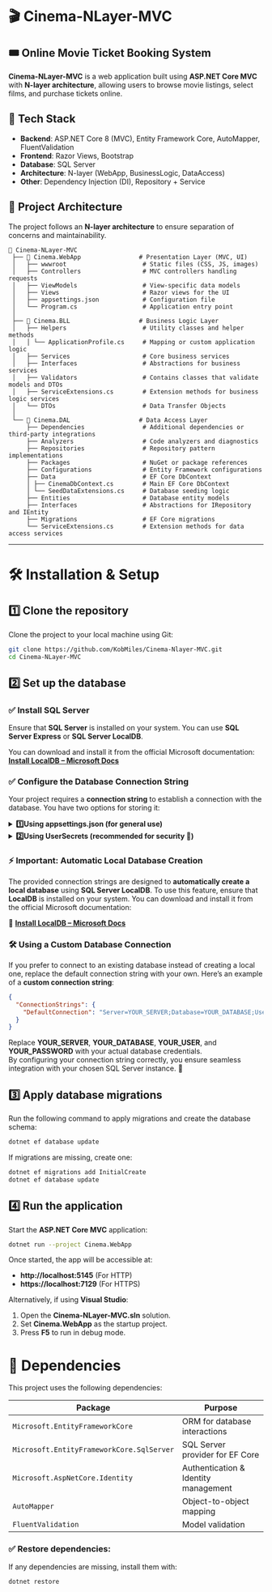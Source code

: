 # 🎬 Cinema-NLayer-MVC
## 🎟️ Online Movie Ticket Booking System  

**Cinema-NLayer-MVC** is a web application built using **ASP.NET Core MVC** with **N-layer architecture**, allowing users to browse movie listings, select films, and purchase tickets online.

## 📌 Tech Stack

- **Backend**: ASP.NET Core 8 (MVC), Entity Framework Core, AutoMapper, FluentValidation  
- **Frontend**: Razor Views, Bootstrap
- **Database**: SQL Server 
- **Architecture**: N-layer (WebApp, BusinessLogic, DataAccess)  
- **Other**: Dependency Injection (DI), Repository + Service

## 📂 Project Architecture

The project follows an **N-layer architecture** to ensure separation of concerns and maintainability.

```plaintext
📂 Cinema-NLayer-MVC  
 ├── 📂 Cinema.WebApp                # Presentation Layer (MVC, UI)
 │   ├── wwwroot                     # Static files (CSS, JS, images)
 │   ├── Controllers                 # MVC controllers handling requests
 │   ├── ViewModels                  # View-specific data models
 │   ├── Views                       # Razor views for the UI
 │   ├── appsettings.json            # Configuration file
 │   └── Program.cs                  # Application entry point
 │
 ├── 📂 Cinema.BLL                   # Business Logic Layer
 │   ├── Helpers                     # Utility classes and helper methods
 │   │ └── ApplicationProfile.cs     # Mapping or custom application logic
 │   ├── Services                    # Core business services
 │   ├── Interfaces                  # Abstractions for business services
 │   ├── Validators                  # Contains classes that validate models and DTOs
 │   ├── ServiceExtensions.cs        # Extension methods for business logic services
 │   └── DTOs                        # Data Transfer Objects
 │
 └── 📂 Cinema.DAL                   # Data Access Layer
     ├── Dependencies                # Additional dependencies or third-party integrations
     ├── Analyzers                   # Code analyzers and diagnostics
     ├── Repositories                # Repository pattern implementations
     ├── Packages                    # NuGet or package references
     ├── Configurations              # Entity Framework configurations
     ├── Data                        # EF Core DbContext
     │ ├── CinemaDbContext.cs        # Main EF Core DbContext
     │ └── SeedDataExtensions.cs     # Database seeding logic
     ├── Entities                    # Database entity models
     ├── Interfaces                  # Abstractions for IRepository and IEntity
     ├── Migrations                  # EF Core migrations
     └── ServiceExtensions.cs        # Extension methods for data access services
```

---

# 🛠️ Installation & Setup

## 1️⃣ Clone the repository
Clone the project to your local machine using Git:
```bash
git clone https://github.com/KobMiles/Cinema-Nlayer-MVC.git
cd Cinema-NLayer-MVC
```


## 2️⃣ Set up the database

### ✅ Install SQL Server
Ensure that **SQL Server** is installed on your system. You can use **SQL Server Express** or **SQL Server LocalDB**.

You can download and install it from the official Microsoft documentation: 
**[Install LocalDB – Microsoft Docs](https://learn.microsoft.com/en-us/sql/database-engine/configure-windows/sql-server-express-localdb)**  

### ✅ Configure the Database Connection String  
Your project requires a **connection string** to establish a connection with the database. You have two options for storing it:  
<details>
<summary><strong>1️⃣Using appsettings.json (for general use)  </strong></summary>

1. Open or create your **appsettings.json** file.
2. Under **ConnectionStrings**, add your connection string. For a local database in Visual Studio, you can use the example below:
   
   ```json
   {
     "ConnectionStrings": {
       "DefaultConnection": "Server=(localdb)\\MSSQLLocalDB;Database=CinemaDB;Trusted_Connection=True;MultipleActiveResultSets=true"
     }
   }
   ```

3. Ensure your project is set up to read **DefaultConnection** from this section (for instance, by referencing **Configuration.GetConnectionString("DefaultConnection")** in your code).

4. **Optional**: If you already have your own database, replace the above connection string with your own.
</details>

<details>
<summary><strong>2️⃣Using UserSecrets (recommended for security 🔐)</strong></summary>
 To protect connection strings and other credentials, store them in **UserSecrets** instead of appsettings.json. Here’s how:

### Option🅰️: Via Visual Studio GUI
1. Right-click WebApp project in **Solution Explorer** and select **Manage User Secrets**.
2. A **secrets.json** file will open. Add your connection string there:
   
   ```json
   {
     "ConnectionStrings": {
       "DefaultConnection": "Server=(localdb)\\MSSQLLocalDB;Database=CinemaDB;Trusted_Connection=True;MultipleActiveResultSets=true"
     }
   }
   ```

3. This file is kept out of source control automatically.

### Option🅱️: Via .NET CLI
1. Open a terminal in your project folder.
2. Initialize user secrets (if not done already):
   
   ```bash
   dotnet user-secrets init
   ```

3. Add your connection string using:
   
   ```bash
   dotnet user-secrets set "ConnectionStrings:DefaultConnection" "Server=(localdb)\\MSSQLLocalDB;Database=CinemaDB;Trusted_Connection=True;MultipleActiveResultSets=true"
   ```

4. The **secrets.json** file is updated accordingly (but not committed to source control).
</details>

### ⚡ Important: Automatic Local Database Creation  
The provided connection strings are designed to **automatically create a local database** using **SQL Server LocalDB**. To use this feature, ensure that **LocalDB** is installed on your system. You can download and install it from the official Microsoft documentation:  

🔗 **[Install LocalDB – Microsoft Docs](https://learn.microsoft.com/en-us/sql/database-engine/configure-windows/sql-server-express-localdb)**  

### 🛠️ Using a Custom Database Connection  
If you prefer to connect to an existing database instead of creating a local one, replace the default connection string with your own. Here’s an example of a **custom connection string**:  

```json
{
  "ConnectionStrings": {
    "DefaultConnection": "Server=YOUR_SERVER;Database=YOUR_DATABASE;User Id=YOUR_USER;Password=YOUR_PASSWORD;MultipleActiveResultSets=true"
  }
}
```

Replace **YOUR_SERVER**, **YOUR_DATABASE**, **YOUR_USER**, and **YOUR_PASSWORD** with your actual database credentials.  
By configuring your connection string correctly, you ensure seamless integration with your chosen SQL Server instance. 🚀


## 3️⃣ Apply database migrations

Run the following command to apply migrations and create the database schema:
```bash
dotnet ef database update
```

If migrations are missing, create one:
```bash
dotnet ef migrations add InitialCreate
dotnet ef database update
```


## 4️⃣ Run the application

Start the **ASP.NET Core MVC** application:
```bash
dotnet run --project Cinema.WebApp
```

Once started, the app will be accessible at:
- **http://localhost:5145** (For HTTP)
- **https://localhost:7129** (For HTTPS)

Alternatively, if using **Visual Studio**:
1. Open the **Cinema-NLayer-MVC.sln** solution.
2. Set **Cinema.WebApp** as the startup project.
3. Press **F5** to run in debug mode.


# 🧩 Dependencies

This project uses the following dependencies:

| Package                          | Purpose |
|----------------------------------|---------|
| `Microsoft.EntityFrameworkCore`  | ORM for database interactions |
| `Microsoft.EntityFrameworkCore.SqlServer` | SQL Server provider for EF Core |
| `Microsoft.AspNetCore.Identity`  | Authentication & Identity management |
| `AutoMapper`                     | Object-to-object mapping |
| `FluentValidation`               | Model validation |

### ✅ Restore dependencies:
If any dependencies are missing, install them with:
```bash
dotnet restore
```
